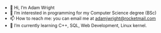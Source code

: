 - 👋 Hi, I’m Adam Wright
- 👀 I’m interested in programming for my Computer Science degree (BSc)
- 📫 How to reach me: you can email me at adamjwright@rocketmail.com
- 🌱 I’m currently learning C++, SQL, Web Development, Linux kernel.

<!---
adamjyee/adamjyee is a ✨ special ✨ repository because its `README.md` (this file) appears on your GitHub profile.
You can click the Preview link to take a look at your changes.
--->
